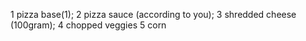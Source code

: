 1 pizza base(1);
2 pizza sauce (according to you);
3 shredded cheese (100gram);
4 chopped veggies
5 corn
